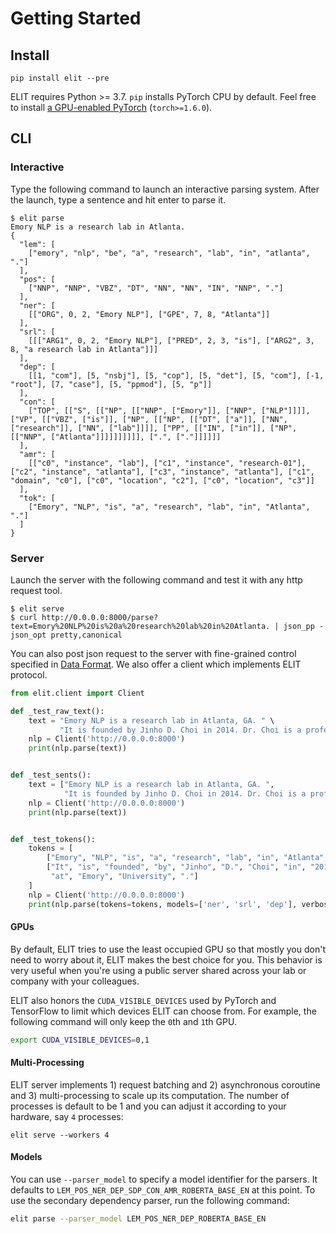 # Getting Started

## Install

```
pip install elit --pre
```

ELIT requires Python >= 3.7. `pip` installs PyTorch CPU by default. Feel free to install [a GPU-enabled PyTorch](https://pytorch.org/get-started/locally/) (`torch>=1.6.0`).

## CLI

### Interactive 

Type the following command to launch an interactive parsing system. After the launch, type a sentence and hit enter to parse it.

```
$ elit parse
Emory NLP is a research lab in Atlanta.
{
  "lem": [
    ["emory", "nlp", "be", "a", "research", "lab", "in", "atlanta", "."]
  ],
  "pos": [
    ["NNP", "NNP", "VBZ", "DT", "NN", "NN", "IN", "NNP", "."]
  ],
  "ner": [
    [["ORG", 0, 2, "Emory NLP"], ["GPE", 7, 8, "Atlanta"]]
  ],
  "srl": [
    [[["ARG1", 0, 2, "Emory NLP"], ["PRED", 2, 3, "is"], ["ARG2", 3, 8, "a research lab in Atlanta"]]]
  ],
  "dep": [
    [[1, "com"], [5, "nsbj"], [5, "cop"], [5, "det"], [5, "com"], [-1, "root"], [7, "case"], [5, "ppmod"], [5, "p"]]
  ],
  "con": [
    ["TOP", [["S", [["NP", [["NNP", ["Emory"]], ["NNP", ["NLP"]]]], ["VP", [["VBZ", ["is"]], ["NP", [["NP", [["DT", ["a"]], ["NN", ["research"]], ["NN", ["lab"]]]], ["PP", [["IN", ["in"]], ["NP", [["NNP", ["Atlanta"]]]]]]]]]], [".", ["."]]]]]]
  ],
  "amr": [
    [["c0", "instance", "lab"], ["c1", "instance", "research-01"], ["c2", "instance", "atlanta"], ["c3", "instance", "atlanta"], ["c1", "domain", "c0"], ["c0", "location", "c2"], ["c0", "location", "c3"]]
  ],
  "tok": [
    ["Emory", "NLP", "is", "a", "research", "lab", "in", "Atlanta", "."]
  ]
}
```

### Server

Launch the server with the following command and test it with any http request tool.

```
$ elit serve
$ curl http://0.0.0.0:8000/parse?text=Emory%20NLP%20is%20a%20research%20lab%20in%20Atlanta. | json_pp -json_opt pretty,canonical
```

You can also post json request to the server with fine-grained control specified in [Data Format](data_format.md). We also offer a client which implements ELIT protocol.

```python
from elit.client import Client

def _test_raw_text():
    text = "Emory NLP is a research lab in Atlanta, GA. " \
           "It is founded by Jinho D. Choi in 2014. Dr. Choi is a professor at Emory University."
    nlp = Client('http://0.0.0.0:8000')
    print(nlp.parse(text))


def _test_sents():
    text = ["Emory NLP is a research lab in Atlanta, GA. ",
            "It is founded by Jinho D. Choi in 2014. Dr. Choi is a professor at Emory University."]
    nlp = Client('http://0.0.0.0:8000')
    print(nlp.parse(text))


def _test_tokens():
    tokens = [
        ["Emory", "NLP", "is", "a", "research", "lab", "in", "Atlanta", ",", "GA", "."],
        ["It", "is", "founded", "by", "Jinho", "D.", "Choi", "in", "2014", ".", "Dr.", "Choi", "is", "a", "professor",
         "at", "Emory", "University", "."]
    ]
    nlp = Client('http://0.0.0.0:8000')
    print(nlp.parse(tokens=tokens, models=['ner', 'srl', 'dep'], verbose=True))
```

#### GPUs

By default, ELIT tries to use the least occupied GPU so that mostly you don't need to worry about it, ELIT makes the best choice for you. This behavior is very useful when you're using a public server shared across your lab or company with your colleagues. 

ELIT also honors the ``CUDA_VISIBLE_DEVICES`` used by PyTorch and TensorFlow to limit which devices ELIT can choose from. For example, the following command will only keep the `0`th and `1`th GPU.

```bash
export CUDA_VISIBLE_DEVICES=0,1
```

#### Multi-Processing

ELIT server implements 1) request batching and 2) asynchronous coroutine and 3) multi-processing to scale up its
computation. 
The number of processes is default to be 1 and you can adjust it according to your hardware, say `4` processes:

```
elit serve --workers 4
```

#### Models

You can use `--parser_model` to specify a model identifier for the parsers. It defaults to `LEM_POS_NER_DEP_SDP_CON_AMR_ROBERTA_BASE_EN` at this point. To use the secondary dependency parser, run the following command:

```bash
elit parse --parser_model LEM_POS_NER_DEP_ROBERTA_BASE_EN
```

